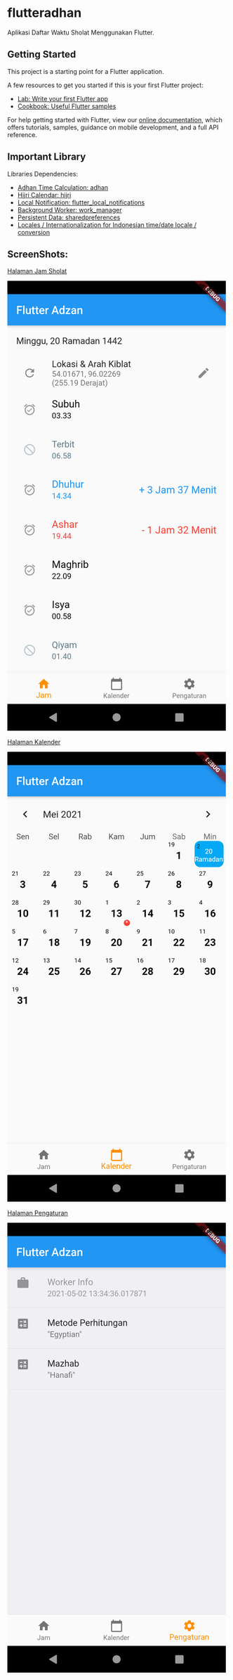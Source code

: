 # flutteradhan

Aplikasi Daftar Waktu Sholat Menggunakan Flutter.

## Getting Started

This project is a starting point for a Flutter application.

A few resources to get you started if this is your first Flutter project:

- [Lab: Write your first Flutter app](https://flutter.dev/docs/get-started/codelab)
- [Cookbook: Useful Flutter samples](https://flutter.dev/docs/cookbook)

For help getting started with Flutter, view our
[online documentation](https://flutter.dev/docs), which offers tutorials,
samples, guidance on mobile development, and a full API reference.

## Important Library

Libraries Dependencies:

- [Adhan Time Calculation: adhan](https://pub.dev/packages/adhan)
- [Hijri Calendar: hijri](https://pub.dev/packages/hijri)
- [Local Notification: flutter_local_notifications](https://pub.dev/packages/flutter_local_notifications)
- [Background Worker: work_manager](https://pub.dev/packages/workmanager)
- [Persistent Data: sharedpreferences](https://pub.dev/packages/shared_preferences)
- [Locales / Internationalization for Indonesian time/date locale / conversion](https://pub.dev/packages/intl)

## ScreenShots:

[Halaman Jam Sholat](https://github.com/jqrbp/flutteradhan/blob/develop/screenshots/jamScreenShot.png)

![Halaman Jam Sholat](https://github.com/jqrbp/flutteradhan/blob/develop/screenshots/jamScreenShot.png)

[Halaman Kalender](https://github.com/jqrbp/flutteradhan/blob/develop/screenshots/kalenderScreenShot.png)

![Halaman Kalender](https://github.com/jqrbp/flutteradhan/blob/develop/screenshots/kalenderScreenShot.png)

[Halaman Pengaturan](https://github.com/jqrbp/flutteradhan/blob/develop/screenshots/pengaturanScreenShot.png)

![Halaman Pengaturan](https://github.com/jqrbp/flutteradhan/blob/develop/screenshots/pengaturanScreenShot.png)